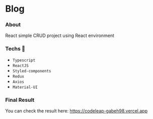 # Blog
### About
React simple CRUD project using React environment
### Techs  🚀
* `Typescript`
* `ReactJS`
* `Styled-components`
* `Redux`
* `Axios`
* `Material-UI`

### Final Result
You can check the result here: https://codeleap-gabeh98.vercel.app
